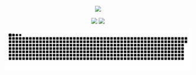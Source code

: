 <p align="center">
    <img = src="https://discord.c99.nl/widget/theme-4/438869121183121408.png">
</p>

<div align="center">
    <img height="180em" src="https://github-readme-stats.vercel.app/api?username=dev-Jonas&show_icons=true&theme=dark">
    <img height="180em" src="https://github-readme-stats.vercel.app/api/top-langs/?username=dev-Jonas&theme=dark">
</div>

![Snake animation](https://github.com/dev-Jonas/dev-Jonas/blob/output/github-contribution-grid-snake.svg)
